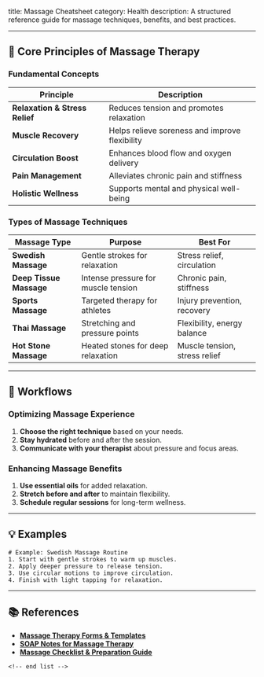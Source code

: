 title: Massage Cheatsheet
category: Health
description: A structured reference guide for massage techniques, benefits, and best practices.

---

## 💆 **Core Principles of Massage Therapy**

### **Fundamental Concepts**

| Principle                            | Description                                    |
| ------------------------------------ | ---------------------------------------------- |
| **Relaxation & Stress Relief** | Reduces tension and promotes relaxation        |
| **Muscle Recovery**            | Helps relieve soreness and improve flexibility |
| **Circulation Boost**          | Enhances blood flow and oxygen delivery        |
| **Pain Management**            | Alleviates chronic pain and stiffness          |
| **Holistic Wellness**          | Supports mental and physical well-being        |

### **Types of Massage Techniques**

| Massage Type                  | Purpose                             | Best For                      |
| ----------------------------- | ----------------------------------- | ----------------------------- |
| **Swedish Massage**     | Gentle strokes for relaxation       | Stress relief, circulation    |
| **Deep Tissue Massage** | Intense pressure for muscle tension | Chronic pain, stiffness       |
| **Sports Massage**      | Targeted therapy for athletes       | Injury prevention, recovery   |
| **Thai Massage**        | Stretching and pressure points      | Flexibility, energy balance   |
| **Hot Stone Massage**   | Heated stones for deep relaxation   | Muscle tension, stress relief |

---

## 🔄 **Workflows**

### **Optimizing Massage Experience**

1. **Choose the right technique** based on your needs.
2. **Stay hydrated** before and after the session.
3. **Communicate with your therapist** about pressure and focus areas.

### **Enhancing Massage Benefits**

1. **Use essential oils** for added relaxation.
2. **Stretch before and after** to maintain flexibility.
3. **Schedule regular sessions** for long-term wellness.

---

## 💡 **Examples**

```plaintext
# Example: Swedish Massage Routine
1. Start with gentle strokes to warm up muscles.  
2. Apply deeper pressure to release tension.  
3. Use circular motions to improve circulation.  
4. Finish with light tapping for relaxation.  
```

---

## 📚 **References**

- **[Massage Therapy Forms &amp; Templates](https://mblexguide.com/massage-forms/)**
- **[SOAP Notes for Massage Therapy](https://www.carepatron.com/templates/soap-notes-for-massage-therapy-template)**
- **[Massage Checklist &amp; Preparation Guide](https://checklist.com/massage-checklist)**

```
<!-- end list -->
```